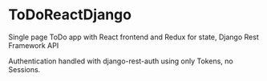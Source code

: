 # ToDoReactDjango
Single page ToDo app with React frontend and Redux for state, Django Rest Framework API

Authentication handled with django-rest-auth using only Tokens, no Sessions.
